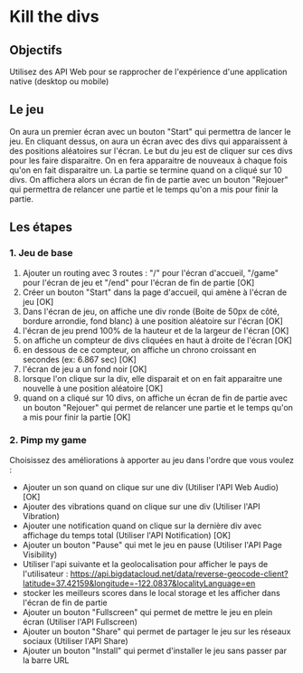 # Kill the divs

## Objectifs

Utilisez des API Web pour se rapprocher de l'expérience d'une application native (desktop ou mobile)

## Le jeu

On aura un premier écran avec un bouton "Start" qui permettra de lancer le jeu.
En cliquant dessus, on aura un écran avec des divs qui apparaissent à des positions aléatoires sur l'écran.
Le but du jeu est de cliquer sur ces divs pour les faire disparaitre.
On en fera apparaitre de nouveaux à chaque fois qu'on en fait disparaitre un.
La partie se termine quand on a cliqué sur 10 divs.
On affichera alors un écran de fin de partie avec un bouton "Rejouer" qui permettra de relancer une partie et le temps qu'on a mis pour finir la partie.

## Les étapes

### 1. Jeu de base

1. Ajouter un routing avec 3 routes : "/" pour l'écran d'accueil, "/game" pour l'écran de jeu et "/end" pour l'écran de fin de partie [OK]
2. Créer un bouton "Start" dans la page d'accueil, qui amène à l'écran de jeu [OK]
3. Dans l'écran de jeu, on affiche une div ronde (Boite de 50px de côté, bordure arrondie, fond blanc) à une position aléatoire sur l'écran [OK]
4. l'écran de jeu prend 100% de la hauteur et de la largeur de l'écran [OK]
5. on affiche un compteur de divs cliquées en haut à droite de l'écran [OK]
6. en dessous de ce compteur, on affiche un chrono croissant en secondes (ex: 6.867 sec) [OK]
7. l'écran de jeu a un fond noir [OK]
8. lorsque l'on clique sur la div, elle disparait et on en fait apparaitre une nouvelle à une position aléatoire [OK]
9. quand on a cliqué sur 10 divs, on affiche un écran de fin de partie avec un bouton "Rejouer" qui permet de relancer une partie et le temps qu'on a mis pour finir la partie [OK]

### 2. Pimp my game

Choisissez des améliorations à apporter au jeu dans l'ordre que vous voulez :

- Ajouter un son quand on clique sur une div (Utiliser l'API Web Audio) [OK]
- Ajouter des vibrations quand on clique sur une div (Utiliser l'API Vibration)
- Ajouter une notification quand on clique sur la dernière div avec affichage du temps total (Utiliser l'API Notification) [OK]
- Ajouter un bouton "Pause" qui met le jeu en pause (Utiliser l'API Page Visibility)
- Utiliser l'api suivante et la geolocalisation pour afficher le pays de l'utilisateur :
https://api.bigdatacloud.net/data/reverse-geocode-client?latitude=37.42159&longitude=-122.0837&localityLanguage=en
- stocker les meilleurs scores dans le local storage et les afficher dans l'écran de fin de partie
- Ajouter un bouton "Fullscreen" qui permet de mettre le jeu en plein écran (Utiliser l'API Fullscreen)
- Ajouter un bouton "Share" qui permet de partager le jeu sur les réseaux sociaux (Utiliser l'API Share)
- Ajouter un bouton "Install" qui permet d'installer le jeu sans passer par la barre URL